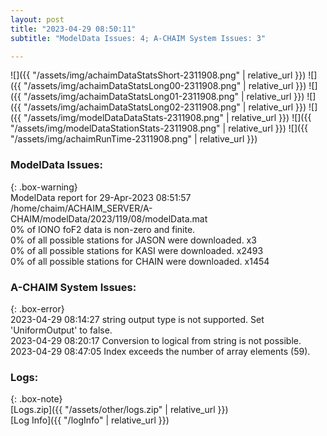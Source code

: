 ```yaml
---
layout: post
title: "2023-04-29 08:50:11"
subtitle: "ModelData Issues: 4; A-CHAIM System Issues: 3"

---
```


![]({{ "/assets/img/achaimDataStatsShort-2311908.png" | relative_url }})
![]({{ "/assets/img/achaimDataStatsLong00-2311908.png" | relative_url }})
![]({{ "/assets/img/achaimDataStatsLong01-2311908.png" | relative_url }})
![]({{ "/assets/img/achaimDataStatsLong02-2311908.png" | relative_url }})
![]({{ "/assets/img/modelDataDataStats-2311908.png" | relative_url }})
![]({{ "/assets/img/modelDataStationStats-2311908.png" | relative_url }})
![]({{ "/assets/img/achaimRunTime-2311908.png" | relative_url }})


### ModelData Issues:  
  
{: .box-warning}  
 ModelData report for 29-Apr-2023 08:51:57   
 /home/chaim/ACHAIM_SERVER/A-CHAIM/modelData/2023/119/08/modelData.mat   
 0% of IONO foF2 data is non-zero and finite.   
 0% of all possible stations for JASON were downloaded. x3   
 0% of all possible stations for KASI were downloaded. x2493   
 0% of all possible stations for CHAIN were downloaded. x1454   
  
### A-CHAIM System Issues:  
  
{: .box-error}  
2023-04-29 08:14:27 string output type is not supported. Set 'UniformOutput' to false.  
2023-04-29 08:20:17 Conversion to logical from string is not possible.  
2023-04-29 08:47:05 Index exceeds the number of array elements (59).  

### Logs:  
  
{: .box-note}  
[Logs.zip]({{ "/assets/other/logs.zip" | relative_url }})  
[Log Info]({{ "/logInfo" | relative_url }})  
